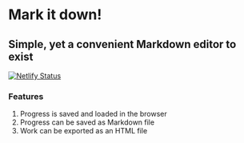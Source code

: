 # Mark it down!
## Simple, yet a convenient Markdown editor to exist
[![Netlify Status](https://api.netlify.com/api/v1/badges/d8078a26-e6e5-42ca-b618-5edf44df379a/deploy-status)](https://app.netlify.com/sites/mark-it-down-ninja77030/deploys)

### Features
1. Progress is saved and loaded in the browser
2. Progress can be saved as Markdown file
3. Work can be exported as an HTML file